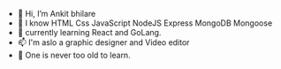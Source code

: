 - 👋 Hi, I’m Ankit bhilare
- 👀 I know HTML Css JavaScript NodeJS Express MongoDB Mongoose 
- 🌱 currently learning React and GoLang.
- 📫 I'm aslo a graphic designer and Video editor
- 🏫 One is never too old to learn.
<!---
Ankitbhilare/Ankitbhilare is a ✨ special ✨ repository because its `README.md` (this file) appears on your GitHub profile.
You can click the Preview link to take a look at your changes.
--->
